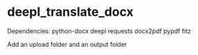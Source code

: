 # deepl_translate_docx

Dependencies:
  python-docx
  deepl
  requests
  docx2pdf
  pypdf
  fitz

Add an upload folder and an output folder
  
